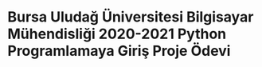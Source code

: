 # Bursa Uludağ Üniversitesi Bilgisayar Mühendisliği 2020-2021 Python Programlamaya Giriş Proje Ödevi
